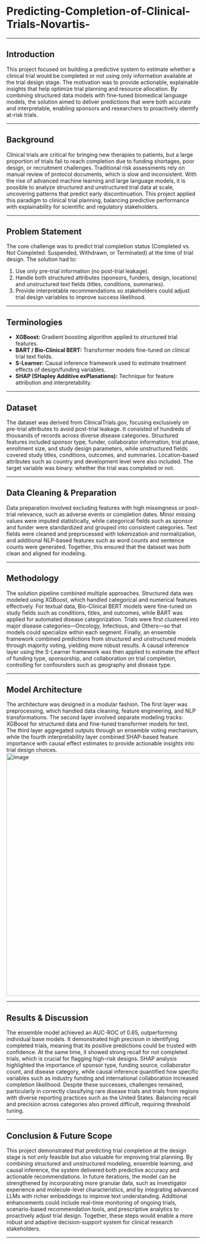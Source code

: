 # Predicting-Completion-of-Clinical-Trials-Novartis-

---

## Introduction
This project focused on building a predictive system to estimate whether a clinical trial would be completed or not using only information available at the trial design stage. The motivation was to provide actionable, explainable insights that help optimize trial planning and resource allocation. By combining structured data models with fine-tuned biomedical language models, the solution aimed to deliver predictions that were both accurate and interpretable, enabling sponsors and researchers to proactively identify at-risk trials.

---

## Background
Clinical trials are critical for bringing new therapies to patients, but a large proportion of trials fail to reach completion due to funding shortages, poor design, or recruitment challenges. Traditional risk assessments rely on manual review of protocol documents, which is slow and inconsistent. With the rise of advanced machine learning and large language models, it is possible to analyze structured and unstructured trial data at scale, uncovering patterns that predict early discontinuation. This project applied this paradigm to clinical trial planning, balancing predictive performance with explainability for scientific and regulatory stakeholders.

---

## Problem Statement
The core challenge was to predict trial completion status (Completed vs. Not Completed: Suspended, Withdrawn, or Terminated) at the time of trial design. The solution had to:

1. Use only pre-trial information (no post-trial leakage).
2. Handle both structured attributes (sponsors, funders, design, locations) and unstructured text fields (titles, conditions, summaries).
3. Provide interpretable recommendations so stakeholders could adjust trial design variables to improve success likelihood.

---

## Terminologies
- **XGBoost:** Gradient boosting algorithm applied to structured trial features.
- **BART / Bio-Clinical BERT:** Transformer models fine-tuned on clinical trial text fields.
- **S-Learner:** Causal inference framework used to estimate treatment effects of design/funding variables.
- **SHAP (SHapley Additive exPlanations):** Technique for feature attribution and interpretability. 

---

## Dataset
The dataset was derived from ClinicalTrials.gov, focusing exclusively on pre-trial attributes to avoid post-trial leakage. It consisted of hundreds of thousands of records across diverse disease categories. Structured features included sponsor type, funder, collaborator information, trial phase, enrollment size, and study design parameters, while unstructured fields covered study titles, conditions, outcomes, and summaries. Location-based attributes such as country and development level were also included. The target variable was binary: whether the trial was completed or not.

---

## Data Cleaning & Preparation
Data preparation involved excluding features with high missingness or post-trial relevance, such as adverse events or completion dates. Minor missing values were imputed statistically, while categorical fields such as sponsor and funder were standardized and grouped into consistent categories. Text fields were cleaned and preprocessed with tokenization and normalization, and additional NLP-based features such as word counts and sentence counts were generated. Together, this ensured that the dataset was both clean and aligned for modeling.

---

## Methodology
The solution pipeline combined multiple approaches. Structured data was modeled using XGBoost, which handled categorical and numerical features effectively. For textual data, Bio-Clinical BERT models were fine-tuned on study fields such as conditions, titles, and outcomes, while BART was applied for automated disease categorization. Trials were first clustered into major disease categories—Oncology, Infectious, and Others—so that models could specialize within each segment. Finally, an ensemble framework combined predictions from structured and unstructured models through majority voting, yielding more robust results. A causal inference layer using the S-Learner framework was then applied to estimate the effect of funding type, sponsorship, and collaboration on trial completion, controlling for confounders such as geography and disease type.

---

## Model Architecture
The architecture was designed in a modular fashion. The first layer was preprocessing, which handled data cleaning, feature engineering, and NLP transformations. The second layer involved separate modeling tracks: XGBoost for structured data and fine-tuned transformer models for text. The third layer aggregated outputs through an ensemble voting mechanism, while the fourth interpretability layer combined SHAP-based feature importance with causal effect estimates to provide actionable insights into trial design choices.
<img width="1292" height="634" alt="image" src="https://github.com/user-attachments/assets/48fa11e5-62e5-471f-93ae-8a5b367b725a" />

---

## Results & Discussion
The ensemble model achieved an AUC-ROC of 0.65, outperforming individual base models. It demonstrated high precision in identifying completed trials, meaning that its positive predictions could be trusted with confidence. At the same time, it showed strong recall for not completed trials, which is crucial for flagging high-risk designs. SHAP analysis highlighted the importance of sponsor type, funding source, collaborator count, and disease category, while causal inference quantified how specific variables such as industry funding and international collaboration increased completion likelihood. Despite these successes, challenges remained, particularly in correctly classifying rare disease trials and trials from regions with diverse reporting practices such as the United States. Balancing recall and precision across categories also proved difficult, requiring threshold tuning.

---

## Conclusion & Future Scope
This project demonstrated that predicting trial completion at the design stage is not only feasible but also valuable for improving trial planning. By combining structured and unstructured modeling, ensemble learning, and causal inference, the system delivered both predictive accuracy and actionable recommendations. In future iterations, the model can be strengthened by incorporating more granular data, such as investigator experience and molecule-level characteristics, and by integrating advanced LLMs with richer embeddings to improve text understanding. Additional enhancements could include real-time monitoring of ongoing trials, scenario-based recommendation tools, and prescriptive analytics to proactively adjust trial design. Together, these steps would enable a more robust and adaptive decision-support system for clinical research stakeholders.

---
